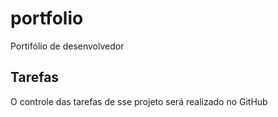 # portfolio
Portifólio de desenvolvedor

## Tarefas

O controle das tarefas de sse projeto será realizado no GitHub

